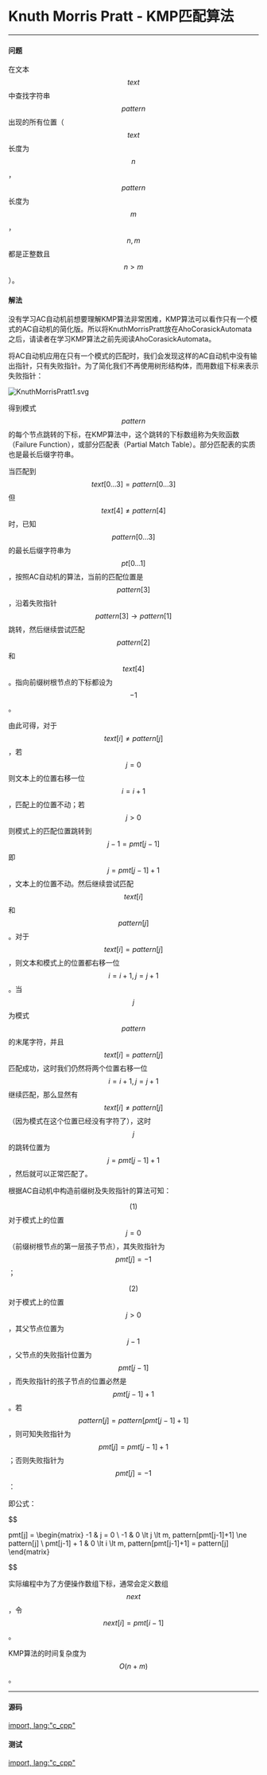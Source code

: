 <script type="text/javascript" src="https://cdnjs.cloudflare.com/ajax/libs/mathjax/2.7.1/MathJax.js?config=TeX-AMS-MML_HTMLorMML"/></script>
<script> gitbook.events.bind("page.change", function() { MathJax.Hub.Queue(["Typeset",MathJax.Hub]); } </script>

# Knuth Morris Pratt - KMP匹配算法

--------

#### 问题

在文本$$ text $$中查找字符串$$ pattern $$出现的所有位置（$$ text $$长度为$$ n $$，$$ pattern $$长度为$$ m $$，$$ n, m $$都是正整数且$$ n \gt m $$）。

#### 解法

没有学习AC自动机前想要理解KMP算法非常困难，KMP算法可以看作只有一个模式的AC自动机的简化版。所以将KnuthMorrisPratt放在AhoCorasickAutomata之后，请读者在学习KMP算法之前先阅读AhoCorasickAutomata。

将AC自动机应用在只有一个模式的匹配时，我们会发现这样的AC自动机中没有输出指针，只有失败指针。为了简化我们不再使用树形结构体，而用数组下标来表示失败指针：

![KnuthMorrisPratt1.svg](../res/KnuthMorrisPratt1.svg)

得到模式$$ pattern $$的每个节点跳转的下标，在KMP算法中，这个跳转的下标数组称为失败函数（Failure Function），或部分匹配表（Partial Match Table）。部分匹配表的实质也是最长后缀字符串。

当匹配到$$ text[0 \dots 3] = pattern[0 \dots 3] $$但$$ text[4] \ne pattern[4] $$时，已知$$ pattern[0 \dots 3] $$的最长后缀字符串为$$ pt[0 \dots 1] $$，按照AC自动机的算法，当前的匹配位置是$$ pattern[3] $$，沿着失败指针$$ pattern[3] \rightarrow pattern[1] $$跳转，然后继续尝试匹配$$ pattern[2] $$和$$ text[4] $$。指向前缀树根节点的下标都设为$$ -1 $$。

由此可得，对于$$ text[i] \ne pattern[j] $$，若$$ j = 0 $$则文本上的位置右移一位$$ i = i + 1 $$，匹配上的位置不动；若$$ j \gt 0 $$则模式上的匹配位置跳转到$$ j - 1 = pmt[j - 1] $$即$$ j = pmt[j - 1] + 1 $$，文本上的位置不动。然后继续尝试匹配$$ text[i] $$和$$ pattern[j] $$。对于$$ text[i] = pattern[j] $$，则文本和模式上的位置都右移一位$$ i = i + 1, j = j + 1 $$。当$$ j $$为模式$$ pattern $$的末尾字符，并且$$ text[i] = pattern[j] $$匹配成功，这时我们仍然将两个位置右移一位$$ i = i + 1, j = j + 1 $$继续匹配，那么显然有$$ text[i] \ne pattern[j] $$（因为模式在这个位置已经没有字符了），这时$$ j $$的跳转位置为$$ j = pmt[j-1] + 1 $$，然后就可以正常匹配了。

根据AC自动机中构造前缀树及失败指针的算法可知：

$$ (1) $$ 对于模式上的位置$$ j = 0 $$（前缀树根节点的第一层孩子节点），其失败指针为$$ pmt[j] = -1 $$；

$$ (2) $$ 对于模式上的位置$$ j \gt 0 $$，其父节点位置为$$ j - 1 $$，父节点的失败指针位置为$$ pmt[j-1] $$，而失败指针的孩子节点的位置必然是$$ pmt[j-1] + 1 $$。若$$ pattern[j] = pattern[pmt[j-1] + 1] $$，则可知失败指针为$$ pmt[j] = pmt[j-1] + 1 $$；否则失败指针为$$ pmt[j] = -1 $$：

即公式：

$$

pmt[j] =
\begin{matrix}
-1       &   j = 0   \\
-1       &   0 \lt j \lt m, pattern[pmt[j-1]+1] \ne pattern[j]   \\
pmt[j-1] + 1 &  0 \lt i \lt m, pattern[pmt[j-1]+1] = pattern[j]
\end{matrix}

$$

实际编程中为了方便操作数组下标，通常会定义数组$$ next $$，令$$ next[i] = pmt[i-1] $$。

KMP算法的时间复杂度为$$ O(n + m) $$。

--------

#### 源码

[import, lang:"c_cpp"](../../../src/TextMatch/KnuthMorrisPratt.h)

#### 测试

[import, lang:"c_cpp"](../../../src/TextMatch/KnuthMorrisPratt.cpp)
